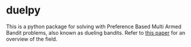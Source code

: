 # duelpy

This is a python package for solving with Preference Based Multi Armed Bandit problems, also known as dueling bandits. Refer to [this paper](https://arxiv.org/abs/1807.11398) for an overview of the field.
